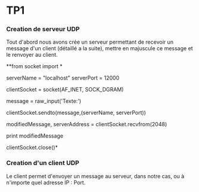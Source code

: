 # TP1

### Creation de serveur UDP
Tout d'abord nous avons crée un serveur permettant de recevoir un message d'un client (détaillé a la suite), mettre en majuscule ce message et le renvoyer au client.

**from socket import *

serverName = "localhost"
serverPort = 12000

clientSocket = socket(AF_INET, SOCK_DGRAM)

message = raw_input('Texte:')

clientSocket.sendto(message,(serverName, serverPort))

modifiedMessage, serverAddress = clientSocket.recvfrom(2048)

print modifiedMessage

clientSocket.close()*


### Creation d'un client UDP

Le client permet d'envoyer un message au serveur, dans notre cas, ou à n'importe quel adresse IP : Port.

